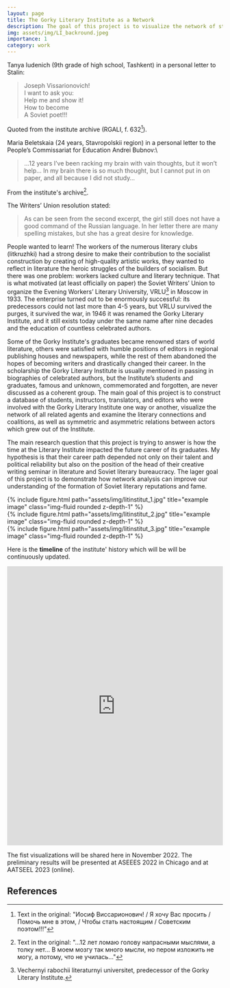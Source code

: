 ```yaml
---
layout: page
title: The Gorky Literary Institute as a Network
description: The goal of this project is to visualize the network of students, instructors, translators, and editors who were involved with the Gorky Literary Institute one way or another between 1933 and 1991.  
img: assets/img/LI_backround.jpeg
importance: 1
category: work
---
```


Tanya Iudenich (9th grade of high school, Tashkent) in a personal letter to Stalin:
<blockquote>
      Joseph Vissarionovich!<br>  
      I want to ask you:<br>  
      Help me and show it!<br>  
      How to become<br>  
      A Soviet poet!!!<br>  
</blockquote>

Quoted from the institute archive (RGALI, f. 632[^1]).
      
Maria Beletskaia (24 years, Stavropolskii region) in a personal letter to the People’s Commissariat for Education Andrei Bubnov:\
<blockquote>
      …12 years I’ve been racking my brain with vain thoughts, but it won’t help… In my brain there is so much thought, but I cannot put in on paper, and all because I did not study…
</blockquote>

From the institute's archive[^2].

The Writers’ Union resolution stated: 
<blockquote>
    As can be seen from the second excerpt, the girl still does not have a good command of the Russian language. In her letter there are many spelling mistakes, but she has a great desire for knowledge.
</blockquote>

People wanted to learn! The workers of the numerous literary clubs (litkruzhki) had a strong desire to make their contribution to the socialist construction by creating of high-quality artistic works, they wanted to reflect in literature the heroic struggles of the builders of socialism. But there was one problem: workers lacked culture and literary technique. That is what motivated (at least officially on paper) the Soviet Writers’ Union to organize the Evening Workers’ Literary University, VRLU[^3] in Moscow in 1933. The enterprise turned out to be enormously successful: its predecessors could not last more than 4-5 years, but VRLU survived the purges, it survived the war, in 1946 it was renamed the Gorky Literary Institute, and it still exists today under the same name after nine decades and the education of countless celebrated authors.

Some of the Gorky Institute's graduates became renowned stars of world literature, others were satisfied with humble positions of editors in regional publishing houses and newspapers, while the rest of them abandoned the hopes of becoming writers and drastically changed their career. In the scholarship the Gorky Literary Institute is usually mentioned in passing in biographies of celebrated authors, but the Institute’s students and graduates, famous and unknown, commemorated and forgotten, are never discussed as a coherent group. The main goal of this project is to construct a database of students, instructors, translators, and editors who were involved with the Gorky Literary Institute one way or another, visualize the network of all related agents and examine the literary connections and coalitions, as well as symmetric and asymmetric relations between actors which grew out of the Institute.

The main research question that this project is trying to answer is how the time at the Literary Institute impacted the future career of its graduates. My hypothesis is that their career path depended not only on their talent and political reliability but also on the position of the head of their creative writing seminar in literature and Soviet literary bureaucracy. The lager goal of this project is to demonstrate how network analysis can improve our understanding of the formation of Soviet literary reputations and fame.

<div class="row">
    <div class="col-sm mt-3 mt-md-0">
        {% include figure.html path="assets/img/litinstitut_1.jpg" title="example image" class="img-fluid rounded z-depth-1" %}
    </div>
    <div class="col-sm mt-3 mt-md-0">
        {% include figure.html path="assets/img/litinstitut_2.jpg" title="example image" class="img-fluid rounded z-depth-1" %}
    </div>
    <div class="col-sm mt-3 mt-md-0">
        {% include figure.html path="assets/img/litinstitut_3.jpg" title="example image" class="img-fluid rounded z-depth-1" %}
    </div>
</div>

Here is the **timeline** of the institute' history which will be will be continuously updated.

<iframe src='https://cdn.knightlab.com/libs/timeline3/latest/embed/index.html?source=1HFXQmxapiv9F6_YU_bghm5WarBMwSapxOnubgocHgrI&font=Default&lang=en&initial_zoom=2&height=650' width='100%' height='650' webkitallowfullscreen mozallowfullscreen allowfullscreen frameborder='0'></iframe>

The fist visualizations will be shared here in November 2022. The preliminary results will be presented at ASEEES 2022 in Chicago and at AATSEEL 2023 (online).

## References

[^1]: Text in the original: "Иосиф Виссарионович! / Я хочу Вас просить / Помочь мне в этом, / Чтобы стать настоящим / Советским поэтом!!!"
[^2]: Text in the original: "…12 лет ломаю голову напрасными мыслями, а толку нет… В моем мозгу так много мысли, но пером изложить не могу, а потому, что не училась…"
[^3]: Vechernyi rabochii literaturnyi universitet, predecessor of the Gorky Literary Institute.
